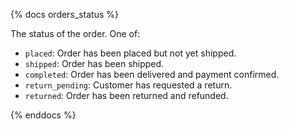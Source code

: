 {% docs orders_status %}

The status of the order. One of:
- `placed`: Order has been placed but not yet shipped.
- `shipped`: Order has been shipped.
- `completed`: Order has been delivered and payment confirmed.
- `return_pending`: Customer has requested a return.
- `returned`: Order has been returned and refunded.

{% enddocs %}
